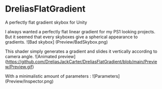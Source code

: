 # DreliasFlatGradient
A perfectly flat gradient skybox for Unity

I always wanted a perfectly flat linear gradient for my PS1 looking projects. But it seemed that every skyboxes give a spherical appearance to gradients.
![Bad skybox] (Preview/BadSkybox.png)

This shader simply generates a gradient and slides it vertically according to camera angle.
![Animated preview] (https://github.com/DreliasJackCarter/DreliasFlatGradient/blob/main/Preview/Preview.gif)

With a minimalistic amount of parameters :
![Parameters] (Preview/Inspector.png)